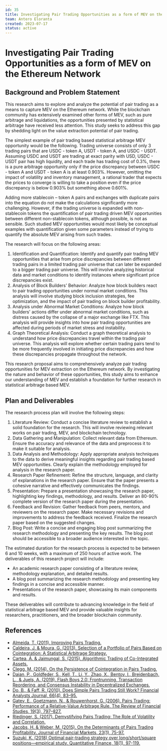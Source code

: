 ```yaml
---
id: 35
title: Investigating Pair Trading Opportunities as a form of MEV on the Ethereum Network
team: Antero Eloranta
created: 2023-07-17
status: active
---
```


# Investigating Pair Trading Opportunities as a form of MEV on the Ethereum Network
## Background and Problem Statement
This research aims to explore and analyze the potential of pair trading as a means to capture MEV on the Ethereum network. While the blockchain community has extensively examined other forms of MEV, such as pure arbitrage and liquidations, the opportunities presented by statistical arbitrage have received less attention. This study seeks to address this gap by shedding light on the value extraction potential of pair trading.

The simplest example of pair trading based statistical arbitrage MEV opportunity would be the following. Trading universe consists of only 3 trading pairs that are USDC - token A, USDT - token A, and USDC - USDT. Assuming USDC and USDT are trading at exact parity with USD, USDC - USDT pair has high liquidity, and each trade has trading cost of 0.3%, there is a pure arbitrage opportunity only if the price discrepancy between USDC - token A and USDT - token A is at least 0.903%. However, omitting the impact of volatility and inventory management, a rational trader that expects the prices to converge is willing to take a position even if the price discrepancy is below 0.903% but something above 0.601%. 

Adding more stablecoin – token A pairs and exchanges with duplicate pairs into the equation do not make the calculations significantly more challenging. However, if the trading universe is expanded with non-stablecoin tokens the quantification of pair trading driven MEV opportunities between different non-stablecoin tokens, although possible, is not as sensible. Such studied MEV opportunities would most likely be conceptual examples with quantification given some parameters instead of trying to quantify the absolute MEV arising from such trades.

The research will focus on the following areas:
1. Identification and Quantification: Identify and quantify pair trading MEV opportunities that arise from price discrepancies between different trading pairs in a limited trading pair universe that can later be expanded to a bigger trading pair universe. This will involve analyzing historical data and market conditions to identify instances where significant price discrepancies exist.
2. Analysis of Block Builders' Behavior: Analyze how block builders react to pair trading opportunities under normal market conditions. This analysis will involve studying block inclusion strategies, fee optimization, and the impact of pair trading on block builder profitability.
3. Analysis under Abnormal Market Conditions: Analyze how block builders' actions differ under abnormal market conditions, such as distress caused by the collapse of a major exchange like FTX. This analysis will provide insights into how pair trading opportunities are affected during periods of market stress and instability.
4. Graph Theoretical Analysis: Conduct a graph theoretical analysis to understand how price discrepancies travel within the trading pair universe. This analysis will explore whether certain trading pairs tend to be more frequently involved in initiating price discrepancies and how these discrepancies propagate throughout the network.

This research proposal aims to comprehensively analyze pair trading opportunities for MEV extraction on the Ethereum network. By investigating the nature and behavior of these opportunities, this study aims to enhance our understanding of MEV and establish a foundation for further research in statistical arbitrage based MEV.

## Plan and Deliverables

The research process plan will involve the following steps:

1. Literature Review: Conduct a concise literature review to establish a solid foundation for the research. This will involve reviewing relevant works on pair trading, MEV, and blockchain technology.
2. Data Gathering and Manipulation: Collect relevant data from Ethereum. Ensure the accuracy and relevance of the data and preprocess it to make it suitable for analysis.
3. Data Analysis and Methodology: Apply appropriate analysis techniques to the data to derive meaningful insights regarding pair trading based MEV opportunities. Clearly explain the methodology employed for analysis in the research paper.
4. Research Paper Refinement: Refine the structure, language, and clarity of explanations in the research paper. Ensure that the paper presents a cohesive narrative and effectively communicates the findings.
5. Presentation: Prepare a presentation showcasing the research paper, highlighting key findings, methodology, and results. Deliver an 80-90% complete version of the research paper during the presentation.
6. Feedback and Revision: Gather feedback from peers, mentors, and reviewers on the research paper. Make necessary revisions and improvements to address the feedback received. Finalize the research paper based on the suggested changes.
7. Blog Post: Write a concise and engaging blog post summarizing the research methodology and presenting the key results. The blog post should be accessible to a broader audience interested in the topic.

The estimated duration for the research process is expected to be between 6 and 10 weeks, with a maximum of 250 hours of active work. The deliverables of this research project will include:

- An academic research paper consisting of a literature review, methodology explanation, and detailed results.
- A blog post summarizing the research methodology and presenting key findings in a concise and accessible manner.
- Presentations of the research paper, showcasing its main components and results.

These deliverables will contribute to advancing knowledge in the field of statistical arbitrage based MEV and provide valuable insights for researchers, practitioners, and the broader blockchain community.

## References

- [Almeida, T. (2011). Improving Pairs Trading.](https://ssrn.com/abstract=2432061)
- [Caldeira, J. & Moura, G. (2013). Selection of a Portfolio of Pairs Based on Cointegration: A Statistical Arbitrage Strategy.](https://ssrn.com/abstract=2196391)
- [Cartea, Á. & Jaimungal, S. (2015). Algorithmic Trading of Co-Integrated Assets.](https://ssrn.com/abstract=2637883)
- [Clegg, M. (2014). On the Persistence of Cointegration in Pairs Trading.](https://ssrn.com/abstract=2491201)
- [Daian, P., Goldfeder, S., Kell, T., Li, Y., Zhao, X., Bentov, I., Breidenbach, L., & Juels, A. (2019). Flash Boys 2.0: Frontrunning, Transaction Reordering, and Consensus Instability in Decentralized Exchanges.](https://arxiv.org/pdf/1904.05234)
- [Do, B., & Faff, R. (2010). Does Simple Pairs Trading Still Work? Financial Analysts Journal, 66(4), 83–95.](http://www.jstor.org/stable/25741293)
- [Gatev, E., Goetzmann, N., & Rouwenhorst, G. (2006). Pairs Trading: Performance of a Relative-Value Arbitrage Rule. The Review of Financial Studies, 19(3), 797–827.](http://www.jstor.org/stable/3844014)
- [Riedinger, S. (2017). Demystifying Pairs Trading: The Role of Volatility and Correlation.](https://ssrn.com/abstract=2774063)
- [Jacobs, H. & Weber, M. (2015). On the Determinants of Pairs Trading Profitability. Journal of Financial Markets, 23(1), 75-97.](https://doi.org/10.1016/j.finmar.2014.12.001)
- [Suzuki, K. (2018) Optimal pair-trading strategy over long/short/square positions—empirical study. Quantitative Finance, 18(1), 97-119.](https://doi.org/10.1080/14697688.2017.1346277)
